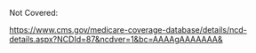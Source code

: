 Not Covered:

https://www.cms.gov/medicare-coverage-database/details/ncd-details.aspx?NCDId=87&ncdver=1&bc=AAAAgAAAAAAA&
